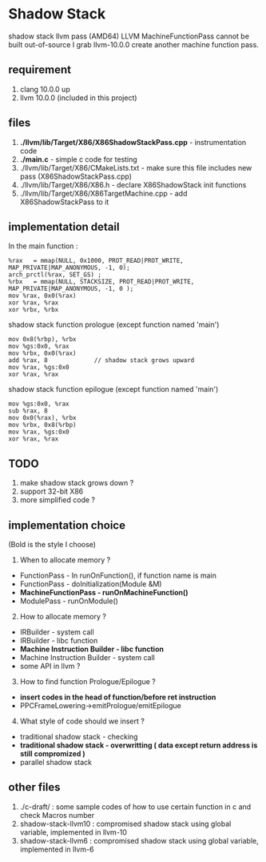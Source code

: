# Shadow Stack



shadow stack llvm pass (AMD64)
LLVM MachineFunctionPass cannot be built out-of-source 
I grab llvm-10.0.0 create another machine function pass.

## requirement
1. clang 10.0.0 up 
2. llvm  10.0.0 (included in this project)

## files
1. **./llvm/lib/Target/X86/X86ShadowStackPass.cpp** - instrumentation code 
2. **./main.c**                                     - simple c code for testing
3. ./llvm/lib/Target/X86/CMakeLists.txt         - make sure this file includes new pass (X86ShadowStackPass.cpp)
4. ./llvm/lib/Target/X86/X86.h                  - declare X86ShadowStack init functions
5. ./llvm/lib/Target/X86/X86TargetMachine.cpp   - add X86ShadowStackPass to it

## implementation detail
In the main function :
```
%rax   = mmap(NULL, 0x1000, PROT_READ|PROT_WRITE, MAP_PRIVATE|MAP_ANONYMOUS, -1, 0);
arch_prctl(%rax, SET_GS) ;
%rbx   = mmap(NULL, STACKSIZE, PROT_READ|PROT_WRITE, MAP_PRIVATE|MAP_ANONYMOUS, -1, 0 );
mov %rax, 0x0(%rax) 
xor %rax, %rax 
xor %rbx, %rbx
```
shadow stack function prologue (except function named 'main')
```
mov 0x8(%rbp), %rbx
mov %gs:0x0, %rax
mov %rbx, 0x0(%rax)
add %rax, 8             // shadow stack grows upward
mov %rax, %gs:0x0
xor %rax, %rax 
```

shadow stack function epilogue (except function named 'main')
```
mov %gs:0x0, %rax 
sub %rax, 8
mov 0x0(%rax), %rbx
mov %rbx, 0x8(%rbp)
mov %rax, %gs:0x0
xor %rax, %rax 
```

## TODO
1. make shadow stack grows down ?
2. support 32-bit X86
3. more simplified code ?

## implementation choice
(Bold is the style I choose)
1. When to allocate memory ?
- FunctionPass - In runOnFunction(), if function name is main
- FunctionPass - doInitialization(Module &M)
- **MachineFunctionPass - runOnMachineFunction()**
- ModulePass   - runOnModule()

2. How to allocate memory ?
- IRBuilder - system call
- IRBuilder - libc function
- **Machine Instruction Builder - libc function**
- Machine Instruction Builder - system call
- some API in llvm ?

3. How to find function Prologue/Epilogue ?
- **insert codes in the head of function/before ret instruction**
- PPCFrameLowering->emitPrologue/emitEpilogue

4. What style of code should we insert ?
- traditional shadow stack - checking
- **traditional shadow stack - overwritting ( data except return address is still compromized )**
- parallel shadow stack

## other files
1. ./c-draft/ : some sample codes of how to use certain function in c and check Macros number
2. shadow-stack-llvm10 : compromised shadow stack using global variable, implemented in llvm-10
3. shadow-stack-llvm6  : compromised shadow stack using global variable, implemented in llvm-6

